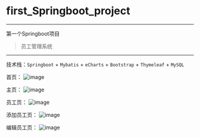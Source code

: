 # first_Springboot_project

---

第一个Springboot项目

>员工管理系统

---

技术栈：`Springboot` + `Mybatis` + `eCharts` + `Bootstrap` + `Thymeleaf` + `MySQL`

首页：
![image](https://user-images.githubusercontent.com/83194154/168034744-3e386a26-5f9d-4021-bb3e-7a5dd214d279.png)

主页：
![image](https://user-images.githubusercontent.com/83194154/168034935-f2323f86-f3e9-4d04-afce-6f6441451e1d.png)

员工页：
![image](https://user-images.githubusercontent.com/83194154/168035220-95b09939-81a8-4a63-b28e-ba62f7ecb4bf.png)

添加员工页：
![image](https://user-images.githubusercontent.com/83194154/168035305-f1af673d-bf6d-4ca0-9501-3d58bc48da91.png)

编辑员工页：
![image](https://user-images.githubusercontent.com/83194154/168035391-890fcd31-ca86-4d66-ad51-9b95e7eb5283.png)
